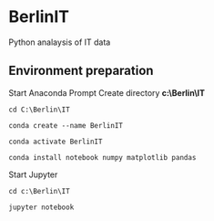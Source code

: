 # BerlinIT
Python analaysis of IT data

## Environment preparation
Start Anaconda Prompt
Create directory **c:\Berlin\IT**

`cd C:\Berlin\IT`

`conda create --name BerlinIT`

`conda activate BerlinIT`

`conda install notebook numpy matplotlib pandas`

Start Jupyter

`cd c:\Berlin\IT`

`jupyter notebook`
